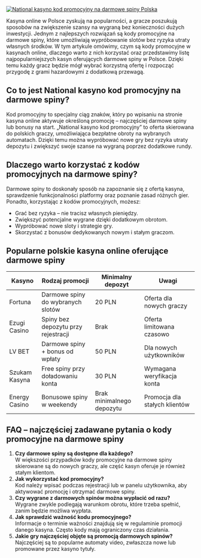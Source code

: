 [![National kasyno kod promocyjny na darmowe spiny Polska](https://123-caf.pages.dev/gitsignup.png)](https://vrmoo.ru/Bt82HjjY)

<p>Kasyna online w Polsce zyskują na popularności, a gracze poszukują sposobów na zwiększenie szansy na wygraną bez konieczności dużych inwestycji. Jednym z najlepszych rozwiązań są kody promocyjne na darmowe spiny, które umożliwiają wypróbowanie slotów bez ryzyka utraty własnych środków. W tym artykule omówimy, czym są kody promocyjne w kasynach online, dlaczego warto z nich korzystać oraz przedstawimy listę najpopularniejszych kasyn oferujących darmowe spiny w Polsce. Dzięki temu każdy gracz będzie mógł wybrać korzystną ofertę i rozpocząć przygodę z grami hazardowymi z dodatkową przewagą.</p>  <h2>Co to jest National kasyno kod promocyjny na darmowe spiny?</h2> <p>Kod promocyjny to specjalny ciąg znaków, który po wpisaniu na stronie kasyna online aktywuje określoną promocję – najczęściej darmowe spiny lub bonusy na start. „National kasyno kod promocyjny” to oferta skierowana do polskich graczy, umożliwiająca bezpłatne obroty na wybranych automatach. Dzięki temu można wypróbować nowe gry bez ryzyka utraty depozytu i zwiększyć swoje szanse na wygraną poprzez dodatkowe rundy.</p>  <h2>Dlaczego warto korzystać z kodów promocyjnych na darmowe spiny?</h2> <p>Darmowe spiny to doskonały sposób na zapoznanie się z ofertą kasyna, sprawdzenie funkcjonalności platformy oraz poznanie zasad różnych gier. Ponadto, korzystając z kodów promocyjnych, możesz:</p> <ul> <li>Grać bez ryzyka – nie tracisz własnych pieniędzy.</li> <li>Zwiększyć potencjalne wygrane dzięki dodatkowym obrotom.</li> <li>Wypróbować nowe sloty i strategie gry.</li> <li>Skorzystać z bonusów dedykowanych nowym i stałym graczom.</li> </ul>  <h2>Popularne polskie kasyna online oferujące darmowe spiny</h2> <table> <thead> <tr> <th>Kasyno</th> <th>Rodzaj promocji</th> <th>Minimalny depozyt</th> <th>Uwagi</th> </tr> </thead> <tbody> <tr> <td>Fortuna</td> <td>Darmowe spiny do wybranych slotów</td> <td>20 PLN</td> <td>Oferta dla nowych graczy</td> </tr> <tr> <td>Ezugi Casino</td> <td>Spiny bez depozytu przy rejestracji</td> <td>Brak</td> <td>Oferta limitowana czasowo</td> </tr> <tr> <td>LV BET</td> <td>Darmowe spiny + bonus od wpłaty</td> <td>50 PLN</td> <td>Dla nowych użytkowników</td> </tr> <tr> <td>Szukam Kasyna</td> <td>Free spiny przy doładowaniu konta</td> <td>30 PLN</td> <td>Wymagana weryfikacja konta</td> </tr> <tr> <td>Energy Casino</td> <td>Bonusowe spiny w weekendy</td> <td>Brak minimalnego depozytu</td> <td>Promocja dla stałych klientów</td> </tr> </tbody> </table>  <h2>FAQ – najczęściej zadawane pytania o kody promocyjne na darmowe spiny</h2> <ol> <li><strong>Czy darmowe spiny są dostępne dla każdego?</strong><br>W większości przypadków kody promocyjne na darmowe spiny skierowane są do nowych graczy, ale część kasyn oferuje je również stałym klientom.</li> <li><strong>Jak wykorzystać kod promocyjny?</strong><br>Kod należy wpisać podczas rejestracji lub w panelu użytkownika, aby aktywować promocję i otrzymać darmowe spiny.</li> <li><strong>Czy wygrane z darmowych spinów można wypłacić od razu?</strong><br>Wygrane zwykle podlegają warunkom obrotu, które trzeba spełnić, zanim będzie możliwa wypłata.</li> <li><strong>Jak sprawdzić ważność kodu promocyjnego?</strong><br>Informacje o terminie ważności znajdują się w regulaminie promocji danego kasyna. Często kody mają ograniczony czas działania.</li> <li><strong>Jakie gry najczęściej objęte są promocją darmowych spinów?</strong><br>Najczęściej są to popularne automaty video, zwłaszcza nowe lub promowane przez kasyno tytuły.</li> </ol>